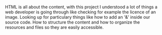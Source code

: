 HTML is all about the content, with this project I understood a lot of things
a web developer is going through like checking for example the licence of an image.
Looking up for particulary things like how to add an '&' inside our source code.
How to structure the content and how to organize the resources and files so they are easily accessible.